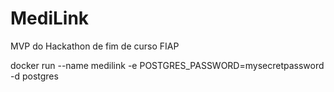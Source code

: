 # MediLink
MVP do Hackathon de fim de curso FIAP

	
docker run --name medilink -e POSTGRES_PASSWORD=mysecretpassword -d postgres